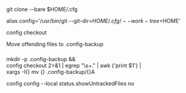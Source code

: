 git clone --bare <git-repo-url> $HOME/.cfg

alias config='/usr/bin/git --git-dir=$HOME/.cfg/ --work-tree=$HOME'

config checkout

Move offending files to .config-backup
###
mkdir -p .config-backup && \
config checkout 2>&1 | egrep "\s+\." | awk {'print $1'} | \
xargs -I{} mv {} .config-backup/{}A

config config --local status.showUntrackedFiles no

